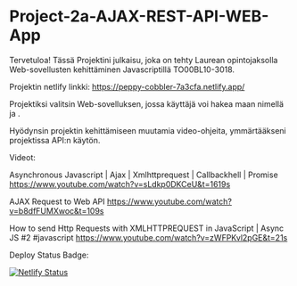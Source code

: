 # Project-2a-AJAX-REST-API-WEB-App
Tervetuloa!
Tässä Projektini julkaisu, joka on tehty Laurean opintojaksolla Web-sovellusten kehittäminen Javascriptillä TO00BL10-3018.

Projektin netlify linkki:
https://peppy-cobbler-7a3cfa.netlify.app/

Projektiksi valitsin Web-sovelluksen, jossa käyttäjä voi hakea maan nimellä ja . 

Hyödynsin projektin kehittämiseen muutamia video-ohjeita, ymmärtääkseni projektissa API:n käytön.

Videot:

Asynchronous Javascript | Ajax | Xmlhttprequest | Callbackhell | Promise
https://www.youtube.com/watch?v=sLdkp0DKCeU&t=1619s

AJAX Request to Web API
https://www.youtube.com/watch?v=b8dfFUMXwoc&t=109s

How to send Http Requests with XMLHTTPREQUEST in JavaScript | Async JS #2 #javascript
https://www.youtube.com/watch?v=zWFPKvl2pGE&t=21s

Deploy Status Badge:

[![Netlify Status](https://api.netlify.com/api/v1/badges/8dac9451-e1d1-430a-b6db-bad23a55b09c/deploy-status)](https://app.netlify.com/sites/peppy-cobbler-7a3cfa/deploys)


